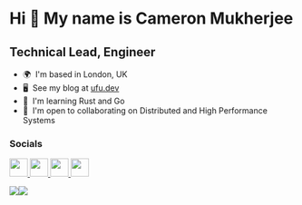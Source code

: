 Hi 👋 My name is Cameron Mukherjee
==================================

Technical Lead, Engineer
------------------------

* 🌍  I'm based in London, UK
* 🖥️  See my blog at [ufu.dev](http://ufu.dev)
* 🧠  I'm learning Rust and Go
* 🤝  I'm open to collaborating on Distributed and High Performance Systems

### Socials

<p align="left"> <a href="https://www.github.com/cameronmukherjee" target="_blank" rel="noreferrer"> <picture> <source media="(prefers-color-scheme: dark)" srcset="https://raw.githubusercontent.com/danielcranney/readme-generator/main/public/icons/socials/github-dark.svg" /> <source media="(prefers-color-scheme: light)" srcset="https://raw.githubusercontent.com/danielcranney/readme-generator/main/public/icons/socials/github.svg" /> <img src="https://raw.githubusercontent.com/danielcranney/readme-generator/main/public/icons/socials/github.svg" width="32" height="32" /> </picture> </a> <a href="https://www.linkedin.com/in/cameron-mukherjee" target="_blank" rel="noreferrer"> <picture> <source media="(prefers-color-scheme: dark)" srcset="undefined" /> <source media="(prefers-color-scheme: light)" srcset="https://raw.githubusercontent.com/danielcranney/readme-generator/main/public/icons/socials/linkedin.svg" /> <img src="https://raw.githubusercontent.com/danielcranney/readme-generator/main/public/icons/socials/linkedin.svg" width="32" height="32" /> </picture> </a> <a href="https://www.stackoverflow.com/users/17515363/cameron-mukherjee" target="_blank" rel="noreferrer"> <picture> <source media="(prefers-color-scheme: dark)" srcset="undefined" /> <source media="(prefers-color-scheme: light)" srcset="https://raw.githubusercontent.com/danielcranney/readme-generator/main/public/icons/socials/stackoverflow.svg" /> <img src="https://raw.githubusercontent.com/danielcranney/readme-generator/main/public/icons/socials/stackoverflow.svg" width="32" height="32" /> </picture> </a> <a href="https://www.x.com/ufu_dev" target="_blank" rel="noreferrer"> <picture> <source media="(prefers-color-scheme: dark)" srcset="https://raw.githubusercontent.com/danielcranney/readme-generator/main/public/icons/socials/twitter-dark.svg" /> <source media="(prefers-color-scheme: light)" srcset="https://raw.githubusercontent.com/danielcranney/readme-generator/main/public/icons/socials/twitter.svg" /> <img src="https://raw.githubusercontent.com/danielcranney/readme-generator/main/public/icons/socials/twitter.svg" width="32" height="32" /> </picture> </a></p>

<a href="https://www.github.com/cameronmukherjee" target="_blank" rel="noreferrer"><img
src="https://img.shields.io/github/followers/cameronmukherjee?logo=github&style=for-the-badge&color=0891b2&labelColor=1c1917" /></a><a href="https://www.x.com/ufu_dev" target="_blank" rel="noreferrer"><img
src="https://img.shields.io/twitter/follow/ufu_dev?logo=twitter&style=for-the-badge&color=0891b2&labelColor=1c1917"
/></a>
